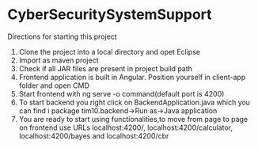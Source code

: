 # CyberSecuritySystemSupport

Directions for starting this project

1. Clone the project into a local directory and opet Eclipse
2. Import as maven project
3. Check if all JAR files are present in project build path
4. Frontend application is built in Angular. Position yourself in client-app folder and open CMD
5. Start frontend with ng serve -o command(default port is 4200)
6. To start backend you right click on BackendApplication.java which you can find i package tim10.backend->Run as->Java application
7. You are ready to start using functionalities,to move from page to page on frontend use URLs localhost:4200/, localhost:4200/calculator, localhost:4200/bayes and localhost:4200/cbr


